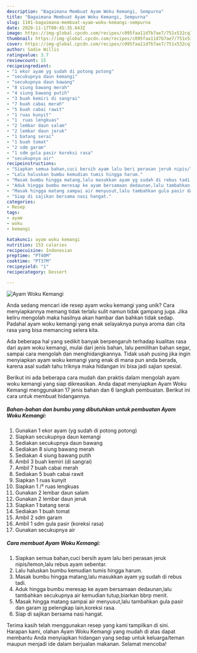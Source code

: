 ```yaml
---
description: "Bagaimana Membuat Ayam Woku Kemangi, Sempurna"
title: "Bagaimana Membuat Ayam Woku Kemangi, Sempurna"
slug: 1101-bagaimana-membuat-ayam-woku-kemangi-sempurna
date: 2020-11-17T00:45:35.643Z
image: https://img-global.cpcdn.com/recipes/c095faa11d7b7ae7/751x532cq70/ayam-woku-kemangi-foto-resep-utama.jpg
thumbnail: https://img-global.cpcdn.com/recipes/c095faa11d7b7ae7/751x532cq70/ayam-woku-kemangi-foto-resep-utama.jpg
cover: https://img-global.cpcdn.com/recipes/c095faa11d7b7ae7/751x532cq70/ayam-woku-kemangi-foto-resep-utama.jpg
author: Sadie Willis
ratingvalue: 3.7
reviewcount: 15
recipeingredient:
- "1 ekor ayam yg sudah di potong potong"
- "secukupnya daun kemangi"
- "secukupnya daun bawang"
- "8 siung bawang merah"
- "4 siung bawang putih"
- "3 buah kemiri di sangrai"
- "7 buah cabai merah"
- "5 buah cabai rawit"
- "1 ruas kunyit"
- "1  ruas lengkuas"
- "2 lembar daun salam"
- "2 lembar daun jeruk"
- "1 batang serai"
- "1 buah tomat"
- "2 sdm garam"
- "1 sdm gula pasir koreksi rasa"
- "secukupnya air"
recipeinstructions:
- "Siapkan semua bahan,cuci bersih ayam lalu beri perasan jeruk nipis/lemon,lalu rebus ayam sebentar."
- "Lalu haluskan bumbu kemudian tumis hingga harum."
- "Masak bumbu hingga matang,lalu masukkan ayam yg sudah di rebus tadi."
- "Aduk hingga bumbu meresap ke ayam bersamaan dedaunan,lalu tambahkan secukupnya air kemudian tutup,biarkan bbrp menit."
- "Masak hingga matang sampai air menyusut,lalu tambahkan gula pasir dan garam jg pelengkap lain,koreksi rasa."
- "Siap di sajikan bersama nasi hangat."
categories:
- Resep
tags:
- ayam
- woku
- kemangi

katakunci: ayam woku kemangi 
nutrition: 153 calories
recipecuisine: Indonesian
preptime: "PT40M"
cooktime: "PT37M"
recipeyield: "1"
recipecategory: Dessert

---
```



![Ayam Woku Kemangi](https://img-global.cpcdn.com/recipes/c095faa11d7b7ae7/751x532cq70/ayam-woku-kemangi-foto-resep-utama.jpg)

Anda sedang mencari ide resep ayam woku kemangi yang unik? Cara menyiapkannya memang tidak terlalu sulit namun tidak gampang juga. Jika keliru mengolah maka hasilnya akan hambar dan bahkan tidak sedap. Padahal ayam woku kemangi yang enak selayaknya punya aroma dan cita rasa yang bisa memancing selera kita.

Ada beberapa hal yang sedikit banyak berpengaruh terhadap kualitas rasa dari ayam woku kemangi, mulai dari jenis bahan, lalu pemilihan bahan segar, sampai cara mengolah dan menghidangkannya. Tidak usah pusing jika ingin menyiapkan ayam woku kemangi yang enak di mana pun anda berada, karena asal sudah tahu triknya maka hidangan ini bisa jadi sajian spesial.




Berikut ini ada beberapa cara mudah dan praktis dalam mengolah ayam woku kemangi yang siap dikreasikan. Anda dapat menyiapkan Ayam Woku Kemangi menggunakan 17 jenis bahan dan 6 langkah pembuatan. Berikut ini cara untuk membuat hidangannya.

<!--inarticleads1-->

##### Bahan-bahan dan bumbu yang dibutuhkan untuk pembuatan Ayam Woku Kemangi:

1. Gunakan 1 ekor ayam (yg sudah di potong potong)
1. Siapkan secukupnya daun kemangi
1. Sediakan secukupnya daun bawang
1. Sediakan 8 siung bawang merah
1. Sediakan 4 siung bawang putih
1. Ambil 3 buah kemiri (di sangrai)
1. Ambil 7 buah cabai merah
1. Sediakan 5 buah cabai rawit
1. Siapkan 1 ruas kunyit
1. Siapkan 1 /² ruas lengkuas
1. Gunakan 2 lembar daun salam
1. Gunakan 2 lembar daun jeruk
1. Siapkan 1 batang serai
1. Sediakan 1 buah tomat
1. Ambil 2 sdm garam
1. Ambil 1 sdm gula pasir (koreksi rasa)
1. Gunakan secukupnya air




<!--inarticleads2-->

##### Cara membuat Ayam Woku Kemangi:

1. Siapkan semua bahan,cuci bersih ayam lalu beri perasan jeruk nipis/lemon,lalu rebus ayam sebentar.
1. Lalu haluskan bumbu kemudian tumis hingga harum.
1. Masak bumbu hingga matang,lalu masukkan ayam yg sudah di rebus tadi.
1. Aduk hingga bumbu meresap ke ayam bersamaan dedaunan,lalu tambahkan secukupnya air kemudian tutup,biarkan bbrp menit.
1. Masak hingga matang sampai air menyusut,lalu tambahkan gula pasir dan garam jg pelengkap lain,koreksi rasa.
1. Siap di sajikan bersama nasi hangat.




Terima kasih telah menggunakan resep yang kami tampilkan di sini. Harapan kami, olahan Ayam Woku Kemangi yang mudah di atas dapat membantu Anda menyiapkan hidangan yang sedap untuk keluarga/teman maupun menjadi ide dalam berjualan makanan. Selamat mencoba!
